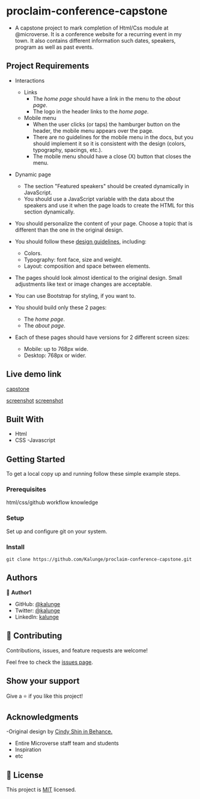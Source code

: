 # proclaim-conference-capstone

- A capstone project to mark completion of Html/Css module at @microverse. It is a conference website for a recurring event in my town. It also contains different information such dates, speakers, program as well as past events.

## Project Requirements

- Interactions
  - Links
    - The _home page_ should have a link in the menu to the _about page_.
    - The logo in the header links to the _home page_.
  - Mobile menu
    - When the user clicks (or taps) the hamburger button on the header, the mobile menu appears over the page.
    - There are no guidelines for the mobile menu in the docs, but you should implement it so it is consistent with the design (colors, typography, spacings, etc.).
    - The mobile menu should have a close (X) button that closes the menu.
- Dynamic page

  - The section "Featured speakers" should be created dynamically in JavaScript.
  - You should use a JavaScript variable with the data about the speakers and use it when the page loads to create the HTML for this section dynamically.

- You should personalize the content of your page. Choose a topic that is different than the one in the original design.
- You should follow these [design guidelines](https://www.behance.net/gallery/29845175/CC-Global-Summit-2015), including:
  - Colors.
  - Typography: font face, size and weight.
  - Layout: composition and space between elements.
- The pages should look almost identical to the original design. Small adjustments like text or image changes are acceptable.
- You can use Bootstrap for styling, if you want to.
- You should build only these 2 pages:
  - The _home page_.
  - The _about page_.
- Each of these pages should have versions for 2 different screen sizes:
  - Mobile: up to 768px wide.
  - Desktop: 768px or wider.

## Live demo link

[capstone](https://kalunge.github.io/proclaim-conference-capstone/)

[screenshot]('./images/mainprog.png')
[screenshot]('./images/speakers.png')

## Built With

- Html
- CSS
  -Javascript

## Getting Started

To get a local copy up and running follow these simple example steps.

### Prerequisites

html/css/github workflow knowledge

### Setup

Set up and configure git on your system.

### Install

```
git clone https://github.com/Kalunge/proclaim-conference-capstone.git

```

## Authors

👤 **Author1**

- GitHub: [@kalunge](https://github.com/kalunge)
- Twitter: [@kalunge](https://twitter.com/titus_muthomi)
- LinkedIn: [kalunge](https://linkedin.com/in/titus_muthomi)

## 🤝 Contributing

Contributions, issues, and feature requests are welcome!

Feel free to check the [issues page](../../issues/).

## Show your support

Give a ⭐️ if you like this project!

## Acknowledgments

-Original design by [Cindy Shin in Behance.](https://www.behance.net/adagio07)

- Entire Microverse staff team and students
- Inspiration
- etc

## 📝 License

This project is [MIT](https://github.com/git/git-scm.com/blob/main/MIT-LICENSE.txt) licensed.
